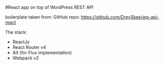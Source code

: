 #React app on top of WordPress REST API

boilerplate taken from: GitHub repo: https://github.com/DreySkee/wp-api-react

The stack:
- ReactJs
- React Router v4
- Alt (for Flux implementation)
- Webpack v2

